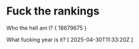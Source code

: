 # Fuck the rankings

Who the hell am I?
{ 18679675 }

What fucking year is it?
[ 2025-04-30T11:33:20Z ]
